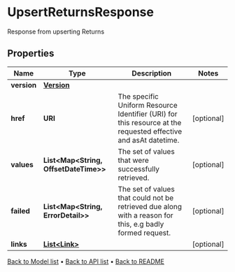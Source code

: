 

# UpsertReturnsResponse

Response from upserting Returns

## Properties

| Name | Type | Description | Notes |
|------------ | ------------- | ------------- | -------------|
|**version** | [**Version**](Version.md) |  |  |
|**href** | **URI** | The specific Uniform Resource Identifier (URI) for this resource at the requested effective and asAt datetime. |  [optional] |
|**values** | **List&lt;Map&lt;String, OffsetDateTime&gt;&gt;** | The set of values that were successfully retrieved. |  [optional] |
|**failed** | **List&lt;Map&lt;String, ErrorDetail&gt;&gt;** | The set of values that could not be retrieved due along with a reason for this, e.g badly formed request. |  [optional] |
|**links** | [**List&lt;Link&gt;**](Link.md) |  |  [optional] |



[Back to Model list](../README.md#documentation-for-models) &#8226; [Back to API list](../README.md#documentation-for-api-endpoints) &#8226; [Back to README](../README.md)


